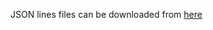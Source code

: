 JSON lines files can be downloaded from [here](https://github.com/e-bug/iglue/tree/main/datasets/flickr30k/annotations)